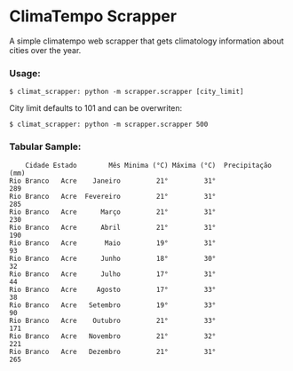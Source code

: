 # ClimaTempo Scrapper
A simple climatempo web scrapper that gets climatology information about cities over the year.


### Usage:
    $ climat_scrapper: python -m scrapper.scrapper [city_limit]

City limit defaults to 101 and can be overwriten:

    $ climat_scrapper: python -m scrapper.scrapper 500


### Tabular Sample:
        Cidade Estado        Mês Minima (°C) Máxima (°C)  Precipitação (mm)
    Rio Branco   Acre    Janeiro         21°         31°                289
    Rio Branco   Acre  Fevereiro         21°         31°                285
    Rio Branco   Acre      Março         21°         31°                230
    Rio Branco   Acre      Abril         21°         31°                190
    Rio Branco   Acre       Maio         19°         31°                 93
    Rio Branco   Acre      Junho         18°         30°                 32
    Rio Branco   Acre      Julho         17°         31°                 44
    Rio Branco   Acre     Agosto         17°         33°                 38
    Rio Branco   Acre   Setembro         19°         33°                 90
    Rio Branco   Acre    Outubro         21°         33°                171
    Rio Branco   Acre   Novembro         21°         32°                221
    Rio Branco   Acre   Dezembro         21°         31°                265

